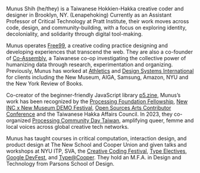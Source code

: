 Munus Shih (he/they) is a Taiwanese Hokkien-Hakka creative coder and designer in Brooklyn, NY. (Lenapehoking) Currently as an Assistant Professor of Critical Technology at Pratt Institute, their work moves across code, design, and community-building, with a focus on exploring identity, decoloniality, and solidarity through digital tool-making.

Munus operates [Free99](https://www.demofestival.org/presenters/free99), a creative coding practice designing and developing experiences that transcend the web. They are also a co-founder of [Co-Assembly](https://co-assembly.com), a Taiwanese co-op investigating the collective power of humanizing data through research, experimentation and organizing. Previously, Munus has worked at [Athletics](https://athleticsnyc.com) and [Design Systems International](https://designsystems.international) for clients including the New Museum, AIGA, Samsung, Amazon, NYU and the New York Review of Books.

Co-creator of the beginner-friendly JavaScript library [p5.zine](https://github.com/munusshih/p5.genzine), Munus’s work has been recognized by the [Processing Foundation Fellowship](https://medium.com/processing-foundation/begincontour-%E5%BE%9E%E7%AD%89%E9%AB%98%E7%B7%9A%E9%96%8B%E5%A7%8B-a-critical-anti-colonial-and-intersectional-pedagogy-to-taiwanese-creative-f44d67fd0ccb), [New INC x New Museum DEMO Festival](https://www.demofestival.org/presenters/duty-free), [Open Sources Arts Contributor Conference](https://github.com/processing/OSACC-p5.js-Access-Report) and the Taiwanese Hakka Affairs Council. In 2023, they co-organized [Processing Community Day Taiwan](https://www.youtube.com/playlist?list=PLaQjHexP0AoYBnqQLZhqW9q-l-lFe2Sy7), amplifying queer, femme and local voices across global creative tech networks.

Munus has taught courses in critical computation, interaction design, and product design at The New School and Cooper Union and given talks and workshops at NYU ITP, SVA, the [Creative Coding Festival](https://ccfest.rocks/ccfestnycjan282024), [Type Electives](https://www.typeelectives.com/courses/techniculture-sp-24), [Google DevFest](https://gdg.community.dev/events/details/google-gdg-taipei-presents-devfest-women-techmakers-tracks-2023/), and [Type@Cooper](https://coopertype.org/). They hold an M.F.A. in Design and Technology from Parsons School of Design.
